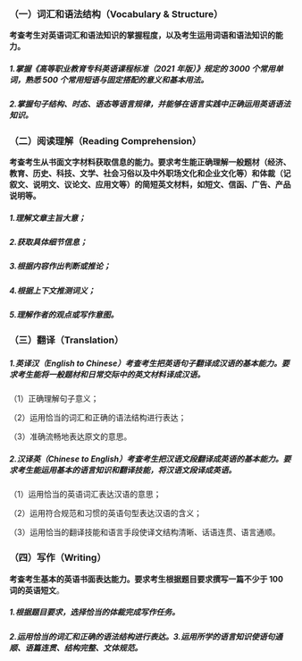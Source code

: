 ### （一）词汇和语法结构（Vocabulary & Structure）
**考查考生对英语词汇和语法知识的掌握程度，以及考生运用词语和语法知识的能力。**
##### 1.掌握《高等职业教育专科英语课程标准（2021 年版）》规定的 3000 个常用单词，熟悉 500 个常用短语与固定搭配的意义和基本用法。
##### 2.掌握句子结构、时态、语态等语言规律，并能够在语言实践中正确运用英语语法知识。
### （二）阅读理解（Reading Comprehension）
**考查考生从书面文字材料获取信息的能力。要求考生能正确理解一般题材（经济、教育、历史、科技、文学、社会习俗以及中外职场文化和企业文化等）和体裁（记叙文、说明文、议论文、应用文等）的简短英文材料，如短文、信函、广告、产品说明等。**
##### 1.理解文章主旨大意；
##### 2.获取具体细节信息；
##### 3.根据内容作出判断或推论；
##### 4.根据上下文推测词义；
##### 5.理解作者的观点或写作意图。
### （三）翻译（Translation）
##### 1.英译汉（English to Chinese）考查考生把英语句子翻译成汉语的基本能力。要求考生能将一般题材和日常交际中的英文材料译成汉语。

（1）正确理解句子意义；

（2）运用恰当的词汇和正确的语法结构进行表达；

（3）准确流畅地表达原文的意思。
##### 2.汉译英（Chinese to English）考查考生把汉语文段翻译成英语的基本能力。要求考生能运用基本的语言知识和翻译技能，将汉语文段译成英语。
（1）运用恰当的英语词汇表达汉语的意思；

（2）运用符合规范和习惯的英语句型表达汉语的含义；

（3）运用恰当的翻译技能和语言手段使译文结构清晰、话语连贯、语言通顺。

### （四）写作（Writing）
**考查考生基本的英语书面表达能力。要求考生根据题目要求撰写一篇不少于 100 词的英语短文**。
##### 1.根据题目要求，选择恰当的体裁完成写作任务。
##### 2.运用恰当的词汇和正确的语法结构进行表达。3.运用所学的语言知识使语句通顺、语篇连贯、结构完整、文体规范。